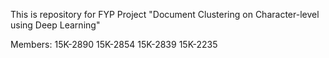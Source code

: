 This is repository for FYP Project "Document Clustering on Character-level using Deep Learning"

Members:
15K-2890
15K-2854
15K-2839
15K-2235
